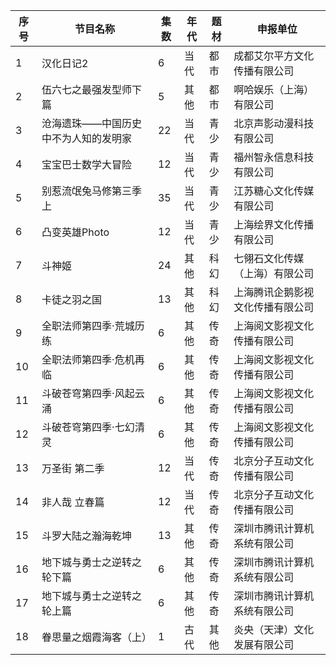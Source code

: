  序号 | 节目名称 | 集数 | 年代 | 题材 | 申报单位 
---|---|---|---|---|---
 1 | 汉化日记2 | 6 | 当代 | 都市 | 成都艾尔平方文化传播有限公司 
 2 | 伍六七之最强发型师下篇 | 5 | 其他 | 都市 | 啊哈娱乐（上海）有限公司 
 3 | 沧海遗珠——中国历史中不为人知的发明家 | 22 | 当代 | 青少 | 北京声影动漫科技有限公司 
 4 | 宝宝巴士数学大冒险 | 12 | 当代 | 青少 | 福州智永信息科技有限公司 
 5 | 别惹流氓兔马修第三季 上 | 35 | 当代 | 青少 | 江苏糖心文化传媒有限公司 
 6 | 凸变英雄Photo | 12 | 当代 | 青少 | 上海绘界文化传播有限公司 
 7 | 斗神姬 | 24 | 其他 | 科幻 | 七翎石文化传媒（上海）有限公司 
 8 | 卡徒之羽之国 | 13 | 其他 | 科幻 | 上海腾讯企鹅影视文化传播有限公司 
 9 | 全职法师第四季·荒城历练 | 6 | 其他 | 传奇 | 上海阅文影视文化传播有限公司 
 10 | 全职法师第四季·危机再临 | 6 | 其他 | 传奇 | 上海阅文影视文化传播有限公司 
 11 | 斗破苍穹第四季·风起云涌 | 6 | 其他 | 传奇 | 上海阅文影视文化传播有限公司 
 12 | 斗破苍穹第四季·七幻清灵 | 6 | 其他 | 传奇 | 上海阅文影视文化传播有限公司 
 13 | 万圣街 第二季 | 12 | 当代 | 传奇 | 北京分子互动文化传播有限公司 
 14 | 非人哉 立春篇 | 12 | 当代 | 传奇 | 北京分子互动文化传播有限公司 
 15 | 斗罗大陆之瀚海乾坤 | 13 | 其他 | 传奇 | 深圳市腾讯计算机系统有限公司 
 16 | 地下城与勇士之逆转之轮下篇 | 6 | 其他 | 传奇 | 深圳市腾讯计算机系统有限公司 
 17 | 地下城与勇士之逆转之轮上篇 | 6 | 其他 | 传奇 | 深圳市腾讯计算机系统有限公司 
 18 | 眷思量之烟霞海客（上） | 1 | 古代 | 其他 | 炎央（天津）文化发展有限公司 
